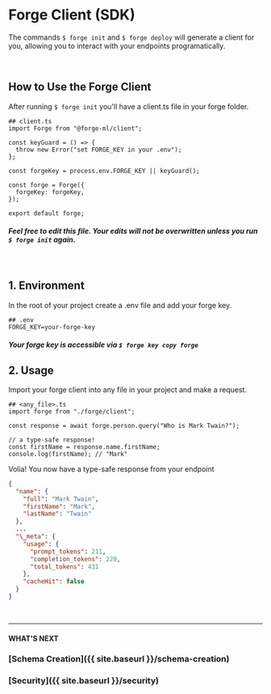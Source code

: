 # Forge Client (SDK)

The commands `$ forge init` and `$ forge deploy` will generate a client for you, allowing you to interact with your endpoints programatically.

<br>

## How to Use the Forge Client

After running `$ forge init` you'll have a client.ts file in your forge folder.

```Text
## client.ts
import Forge from "@forge-ml/client";

const keyGuard = () => {
  throw new Error("set FORGE_KEY in your .env");
};

const forgeKey = process.env.FORGE_KEY || keyGuard();

const forge = Forge({
  forgeKey: forgeKey,
});

export default forge;
```

##### Feel free to edit this file. Your edits will not be overwritten unless you run `$ forge init` again.

<br>

## 1. Environment

In the root of your project create a .env file and add your forge key.

```Text
## .env
FORGE_KEY=your-forge-key
```

##### Your forge key is accessible via `$ forge key copy forge`

## 2. Usage

Import your forge client into any file in your project and make a request.

```Text
## <any_file>.ts
import forge from "./forge/client";

const response = await forge.person.query("Who is Mark Twain?");

// a type-safe response!
const firstName = response.name.firstName;
console.log(firstName); // "Mark"
```

Volia! You now have a type-safe response from your endpoint

```JSON
{
  "name": {
    "full": "Mark Twain",
    "firstName": "Mark",
    "lastName": "Twain"
  },
  ...
  "\_meta": {
    "usage": {
      "prompt_tokens": 211,
      "completion_tokens": 220,
      "total_tokens": 431
    },
    "cacheHit": false
  }
}
```

<br>

---

#### WHAT'S NEXT

### [Schema Creation]({{ site.baseurl }}/schema-creation)

### [Security]({{ site.baseurl }}/security)

<br>
